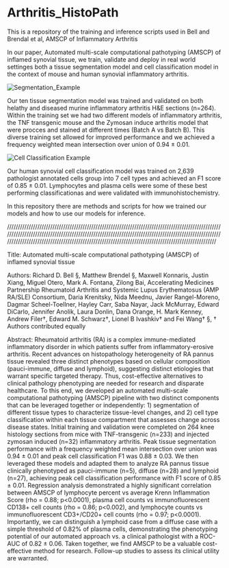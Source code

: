 # Arthritis_HistoPath
This is a repository of the training and inference scripts used in Bell and Brendal et al, AMSCP of Inflammatory Arthritis 

In our paper, Automated multi-scale computational pathotyping (AMSCP) of inflamed synovial tissue, we train, validate and deploy in real world settinges both a tissue segmentation model and cell classification model in the context of mouse and human synovial inflammatory arthritis.  

![Segmentation_Example](https://github.com/rdbell3/Arthritis_HistoPath/assets/46380784/9dca2722-3fab-438d-a409-ade34bd38902)

Our ten tissue segmentation model was trained and validated on both helathy and diseased murine inflammatory arthritis H&E sections (n=264). Within the training set we had two different models of inflammatory arthritis, the TNF transgenic mouse and the Zymosan induce arthritis model that were procces and stained at different times (Batch A vs Batch B). This diverse training set allowed for improved performance and we achieved a frequency weighted mean intersection over union of 0.94 ± 0.01.

![Cell Classification Example](https://github.com/rdbell3/Arthritis_HistoPath/assets/46380784/71e7ce55-1420-4700-9a7c-457f7d25eca5)

Our human synovial cell classification model was trained on 2,639 pathologist annotated cells group into 7 cell types and achieved an F1 score of 0.85 ± 0.01. Lymphocytes and plasma cells were some of these best performing classificationas and were validated with immunohistochemistry.

In this repository there are methods and scripts for how we trained our models and how to use our models for inference.


///////////////////////////////////////////////////////////////////////////////////////////////////////////////////////////////////////////////////////////////////////////////////////////////////////////////////////////////////////////////////////////////////////////////////////////////////////


Title:
Automated multi-scale computational pathotyping (AMSCP) of inflamed synovial tissue

Authors:
Richard D. Bell §, Matthew Brendel §, Maxwell Konnaris, Justin Xiang, Miguel Otero, Mark A. Fontana, Zilong Bai, Accelerating Medicines Partnership Rheumatoid Arthritis and Systemic Lupus Erythematosus (AMP RA/SLE) Consortium, Daria Krenitsky, Nida Meednu, Javier Rangel-Moreno, Dagmar Scheel-Toellner, Hayley Carr, Saba Nayar, Jack McMurray, Edward DiCarlo, Jennifer Anolik, Laura Donlin, Dana Orange, H. Mark Kenney, Andrew Filer†, Edward M. Schwarz†, Lionel B Ivashkiv† and Fei Wang†
§, † Authors contributed equally


Abstract:
Rheumatoid arthritis (RA) is a complex immune-mediated inflammatory disorder in which patients suffer from inflammatory-erosive arthritis.  Recent advances on histopathology heterogeneity of RA pannus tissue revealed three distinct phenotypes based on cellular composition (pauci-immune, diffuse and lymphoid), suggesting distinct etiologies that warrant specific targeted therapy.  Thus, cost-effective alternatives to clinical pathology phenotyping are needed for research and disparate healthcare.  To this end, we developed an automated multi-scale computational pathotyping (AMSCP) pipeline with two distinct components that can be leveraged together or independently: 1) segmentation of different tissue types to characterize tissue-level changes, and 2) cell type classification within each tissue compartment that assesses change across disease states. Initial training and validation were completed on 264 knee histology sections from mice with TNF-transgenic (n=233) and injected zymosan induced (n=32) inflammatory arthritis.  Peak tissue segmentation performance with a frequency weighted mean intersection over union was 0.94 ± 0.01 and peak cell classification F1 was 0.88 ± 0.03. We then leveraged these models and adapted them to analyze RA pannus tissue clinically phenotyped as pauci-immune (n=5), diffuse (n=28) and lymphoid (n=27), achieving peak cell classification performance with F1 score of 0.85 ± 0.01.  Regression analysis demonstrated a highly significant correlation between AMSCP of lymphocyte percent vs average Krenn Inflammation Score (rho = 0.88; p<0.0001), plasma cell counts vs immunofluorescent CD138+ cell counts (rho = 0.86; p<0.002), and lymphocyte counts vs immunofluorescent CD3+/CD20+ cell counts (rho = 0.97; p<0.0001). Importantly, we can distinguish a lymphoid case from a diffuse case with a simple threshold of 0.82% of plasma cells, demonstrating the phenotyping potential of our automated approach vs. a clinical pathologist with a ROC-AUC of 0.82 ± 0.06. Taken together, we find AMSCP to be a valuable cost-effective method for research.  Follow-up studies to assess its clinical utility are warranted.




